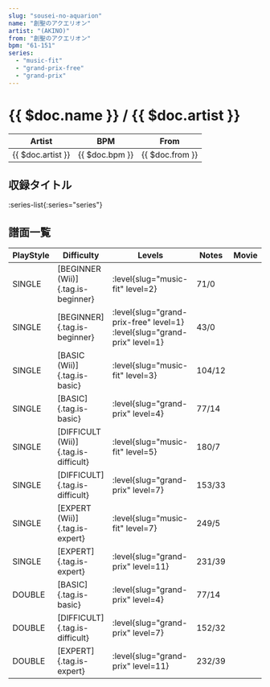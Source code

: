 ```yaml
---
slug: "sousei-no-aquarion"
name: "創聖のアクエリオン"
artist: "(AKINO)"
from: "創聖のアクエリオン"
bpm: "61-151"
series:
  - "music-fit"
  - "grand-prix-free"
  - "grand-prix"
---
```


# {{ $doc.name }} / {{ $doc.artist }}

|Artist|BPM|From|
|------|---|----|
|{{ $doc.artist }}|{{ $doc.bpm }}|{{ $doc.from }}|

## 収録タイトル

:series-list{:series="series"}

## 譜面一覧

|PlayStyle|Difficulty|Levels|Notes|Movie|
|---------|----------|------|-----|-----|
|SINGLE|[BEGINNER (Wii)]{.tag.is-beginner}|<div class="field is-grouped is-grouped-multiline"> :level{slug="music-fit" level=2}</div>|71/0||
|SINGLE|[BEGINNER]{.tag.is-beginner}|<div class="field is-grouped is-grouped-multiline"> :level{slug="grand-prix-free" level=1} :level{slug="grand-prix" level=1}</div>|43/0||
|SINGLE|[BASIC (Wii)]{.tag.is-basic}|<div class="field is-grouped is-grouped-multiline"> :level{slug="music-fit" level=3}</div>|104/12||
|SINGLE|[BASIC]{.tag.is-basic}|<div class="field is-grouped is-grouped-multiline"> :level{slug="grand-prix" level=4}</div>|77/14||
|SINGLE|[DIFFICULT (Wii)]{.tag.is-difficult}|<div class="field is-grouped is-grouped-multiline"> :level{slug="music-fit" level=5}</div>|180/7||
|SINGLE|[DIFFICULT]{.tag.is-difficult}|<div class="field is-grouped is-grouped-multiline"> :level{slug="grand-prix" level=7}</div>|153/33||
|SINGLE|[EXPERT (Wii)]{.tag.is-expert}|<div class="field is-grouped is-grouped-multiline"> :level{slug="music-fit" level=7}</div>|249/5||
|SINGLE|[EXPERT]{.tag.is-expert}|<div class="field is-grouped is-grouped-multiline"> :level{slug="grand-prix" level=11}</div>|231/39||
|DOUBLE|[BASIC]{.tag.is-basic}|<div class="field is-grouped is-grouped-multiline"> :level{slug="grand-prix" level=4}</div>|77/14||
|DOUBLE|[DIFFICULT]{.tag.is-difficult}|<div class="field is-grouped is-grouped-multiline"> :level{slug="grand-prix" level=7}</div>|152/32||
|DOUBLE|[EXPERT]{.tag.is-expert}|<div class="field is-grouped is-grouped-multiline"> :level{slug="grand-prix" level=11}</div>|232/39||
